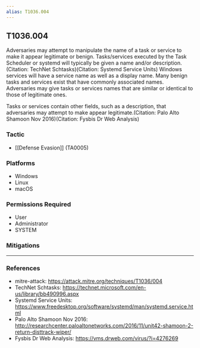 ```yaml
---
alias: T1036.004
---
```


## T1036.004

Adversaries may attempt to manipulate the name of a task or service to make it appear legitimate or benign. Tasks/services executed by the Task Scheduler or systemd will typically be given a name and/or description.(Citation: TechNet Schtasks)(Citation: Systemd Service Units) Windows services will have a service name as well as a display name. Many benign tasks and services exist that have commonly associated names. Adversaries may give tasks or services names that are similar or identical to those of legitimate ones.

Tasks or services contain other fields, such as a description, that adversaries may attempt to make appear legitimate.(Citation: Palo Alto Shamoon Nov 2016)(Citation: Fysbis Dr Web Analysis)


### Tactic
- [[Defense Evasion]] (TA0005)

### Platforms
- Windows
- Linux
- macOS

### Permissions Required
- User
- Administrator
- SYSTEM

### Mitigations


---
### References

- mitre-attack: https://attack.mitre.org/techniques/T1036/004
- TechNet Schtasks: https://technet.microsoft.com/en-us/library/bb490996.aspx
- Systemd Service Units: https://www.freedesktop.org/software/systemd/man/systemd.service.html
- Palo Alto Shamoon Nov 2016: http://researchcenter.paloaltonetworks.com/2016/11/unit42-shamoon-2-return-disttrack-wiper/
- Fysbis Dr Web Analysis: https://vms.drweb.com/virus/?i=4276269
